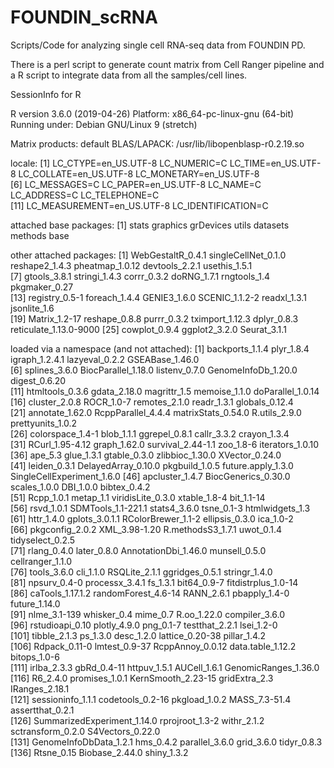 # FOUNDIN_scRNA
Scripts/Code for analyzing single cell RNA-seq data from FOUNDIN PD.

There is a perl script to generate count matrix from Cell Ranger pipeline and a R script to integrate data from all the samples/cell lines.

SessionInfo for R

R version 3.6.0 (2019-04-26)
Platform: x86_64-pc-linux-gnu (64-bit)
Running under: Debian GNU/Linux 9 (stretch)

Matrix products: default
BLAS/LAPACK: /usr/lib/libopenblasp-r0.2.19.so

locale:
 [1] LC_CTYPE=en_US.UTF-8       LC_NUMERIC=C               LC_TIME=en_US.UTF-8        LC_COLLATE=en_US.UTF-8     LC_MONETARY=en_US.UTF-8   
 [6] LC_MESSAGES=C              LC_PAPER=en_US.UTF-8       LC_NAME=C                  LC_ADDRESS=C               LC_TELEPHONE=C            
[11] LC_MEASUREMENT=en_US.UTF-8 LC_IDENTIFICATION=C       

attached base packages:
[1] stats     graphics  grDevices utils     datasets  methods   base     

other attached packages:
 [1] WebGestaltR_0.4.1      singleCellNet_0.1.0    reshape2_1.4.3         pheatmap_1.0.12        devtools_2.2.1         usethis_1.5.1         
 [7] gtools_3.8.1           stringi_1.4.3          corrr_0.3.2            doRNG_1.7.1            rngtools_1.4           pkgmaker_0.27         
[13] registry_0.5-1         foreach_1.4.4          GENIE3_1.6.0           SCENIC_1.1.2-2         readxl_1.3.1           jsonlite_1.6          
[19] Matrix_1.2-17          reshape_0.8.8          purrr_0.3.2            tximport_1.12.3        dplyr_0.8.3            reticulate_1.13.0-9000
[25] cowplot_0.9.4          ggplot2_3.2.0          Seurat_3.1.1          

loaded via a namespace (and not attached):
  [1] backports_1.1.4             plyr_1.8.4                  igraph_1.2.4.1              lazyeval_0.2.2              GSEABase_1.46.0            
  [6] splines_3.6.0               BiocParallel_1.18.0         listenv_0.7.0               GenomeInfoDb_1.20.0         digest_0.6.20              
 [11] htmltools_0.3.6             gdata_2.18.0                magrittr_1.5                memoise_1.1.0               doParallel_1.0.14          
 [16] cluster_2.0.8               ROCR_1.0-7                  remotes_2.1.0               readr_1.3.1                 globals_0.12.4             
 [21] annotate_1.62.0             RcppParallel_4.4.4          matrixStats_0.54.0          R.utils_2.9.0               prettyunits_1.0.2          
 [26] colorspace_1.4-1            blob_1.1.1                  ggrepel_0.8.1               callr_3.3.2                 crayon_1.3.4               
 [31] RCurl_1.95-4.12             graph_1.62.0                survival_2.44-1.1           zoo_1.8-6                   iterators_1.0.10           
 [36] ape_5.3                     glue_1.3.1                  gtable_0.3.0                zlibbioc_1.30.0             XVector_0.24.0             
 [41] leiden_0.3.1                DelayedArray_0.10.0         pkgbuild_1.0.5              future.apply_1.3.0          SingleCellExperiment_1.6.0 
 [46] apcluster_1.4.7             BiocGenerics_0.30.0         scales_1.0.0                DBI_1.0.0                   bibtex_0.4.2               
 [51] Rcpp_1.0.1                  metap_1.1                   viridisLite_0.3.0           xtable_1.8-4                bit_1.1-14                 
 [56] rsvd_1.0.1                  SDMTools_1.1-221.1          stats4_3.6.0                tsne_0.1-3                  htmlwidgets_1.3            
 [61] httr_1.4.0                  gplots_3.0.1.1              RColorBrewer_1.1-2          ellipsis_0.3.0              ica_1.0-2                  
 [66] pkgconfig_2.0.2             XML_3.98-1.20               R.methodsS3_1.7.1           uwot_0.1.4                  tidyselect_0.2.5           
 [71] rlang_0.4.0                 later_0.8.0                 AnnotationDbi_1.46.0        munsell_0.5.0               cellranger_1.1.0           
 [76] tools_3.6.0                 cli_1.1.0                   RSQLite_2.1.1               ggridges_0.5.1              stringr_1.4.0              
 [81] npsurv_0.4-0                processx_3.4.1              fs_1.3.1                    bit64_0.9-7                 fitdistrplus_1.0-14        
 [86] caTools_1.17.1.2            randomForest_4.6-14         RANN_2.6.1                  pbapply_1.4-0               future_1.14.0              
 [91] nlme_3.1-139                whisker_0.4                 mime_0.7                    R.oo_1.22.0                 compiler_3.6.0             
 [96] rstudioapi_0.10             plotly_4.9.0                png_0.1-7                   testthat_2.2.1              lsei_1.2-0                 
[101] tibble_2.1.3                ps_1.3.0                    desc_1.2.0                  lattice_0.20-38             pillar_1.4.2               
[106] Rdpack_0.11-0               lmtest_0.9-37               RcppAnnoy_0.0.12            data.table_1.12.2           bitops_1.0-6               
[111] irlba_2.3.3                 gbRd_0.4-11                 httpuv_1.5.1                AUCell_1.6.1                GenomicRanges_1.36.0       
[116] R6_2.4.0                    promises_1.0.1              KernSmooth_2.23-15          gridExtra_2.3               IRanges_2.18.1             
[121] sessioninfo_1.1.1           codetools_0.2-16            pkgload_1.0.2               MASS_7.3-51.4               assertthat_0.2.1           
[126] SummarizedExperiment_1.14.0 rprojroot_1.3-2             withr_2.1.2                 sctransform_0.2.0           S4Vectors_0.22.0           
[131] GenomeInfoDbData_1.2.1      hms_0.4.2                   parallel_3.6.0              grid_3.6.0                  tidyr_0.8.3                
[136] Rtsne_0.15                  Biobase_2.44.0              shiny_1.3.2                

